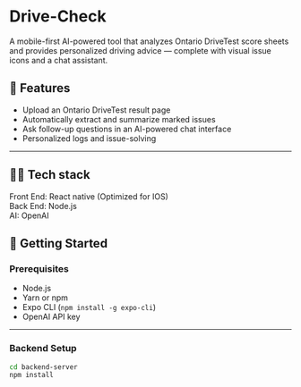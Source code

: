 # Drive-Check

A mobile-first AI-powered tool that analyzes Ontario DriveTest score sheets and provides personalized driving advice — complete with visual issue icons and a chat assistant.


## 📸 Features

- Upload an Ontario DriveTest result page
- Automatically extract and summarize marked issues
- Ask follow-up questions in an AI-powered chat interface
- Personalized logs and issue-solving

---

## 🧑‍💻 Tech stack
Front End: React native (Optimized for IOS)  
Back End: Node.js  
AI: OpenAI  

## 🚀 Getting Started
### Prerequisites

- Node.js
- Yarn or npm
- Expo CLI (`npm install -g expo-cli`)
- OpenAI API key

---

### Backend Setup

```bash
cd backend-server
npm install
